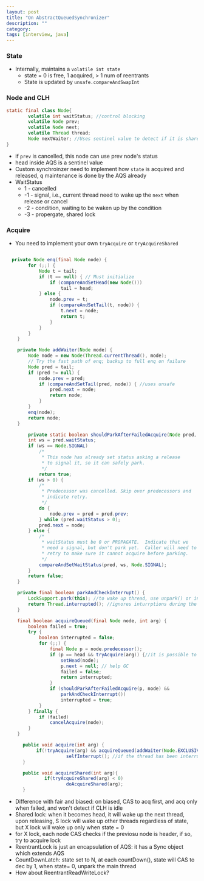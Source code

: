 ```yaml
---
layout: post
title: "On AbstractQueuedSynchronizer"
description: ""
category: 
tags: [interview, java]
---
```


### State

* Internally, maintains a `volatile int state` 
  * state = 0 is free, 1 acquired, > 1 num of reentrants
  * State is updated by `unsafe.compareAndSwapInt`

### Node and CLH

```java
static final class Node{
        volatile int waitStatus; //control blocking
        volatile Node prev;
        volatile Node next;
        volatile Thread thread;
        Node nextWaiter; //Uses sentinel value to detect if it is shared or exclusive
}
```

* if `prev` is cancelled, this node can use prev node's status
* head inside AQS is a sentinel value
* Custom synchroinzer need to implement how `state` is acquired and released, q maintenance is done by the AQS already
* WaitStatus
  * 1 - cancelled
  * -1 - signal, i.e., current thread need to wake up the `next` when release or cancel
  * -2 - condition, waiting to be waken up by the condition
  * -3 - propergate, shared lock


### Acquire

* You need to implement your own `tryAcquire` or `tryAcquireShared`

```java

  private Node enq(final Node node) {
        for (;;) {
            Node t = tail;
            if (t == null) { // Must initialize
                if (compareAndSetHead(new Node()))
                    tail = head;
            } else {
                node.prev = t;
                if (compareAndSetTail(t, node)) {
                    t.next = node;
                    return t;
                }
            }
        }
    }

    private Node addWaiter(Node mode) {
        Node node = new Node(Thread.currentThread(), mode);
        // Try the fast path of enq; backup to full enq on failure
        Node pred = tail;
        if (pred != null) {
            node.prev = pred;
            if (compareAndSetTail(pred, node)) { //uses unsafe
                pred.next = node;
                return node;
            }
        }
        enq(node);
        return node;
    }

        private static boolean shouldParkAfterFailedAcquire(Node pred, Node node) {
        int ws = pred.waitStatus;
        if (ws == Node.SIGNAL)
            /*
             * This node has already set status asking a release
             * to signal it, so it can safely park.
             */
            return true;
        if (ws > 0) {
            /*
             * Predecessor was cancelled. Skip over predecessors and
             * indicate retry.
             */
            do {
                node.prev = pred = pred.prev;
            } while (pred.waitStatus > 0);
            pred.next = node;
        } else {
            /*
             * waitStatus must be 0 or PROPAGATE.  Indicate that we
             * need a signal, but don't park yet.  Caller will need to
             * retry to make sure it cannot acquire before parking.
             */
            compareAndSetWaitStatus(pred, ws, Node.SIGNAL);
        }
        return false;
    }

    private final boolean parkAndCheckInterrupt() {
        LockSupport.park(this); //to wake up thread, use unpark() or interrupted()
        return Thread.interrupted(); //ignores inturrptions during the park(), will add a self-interruption only after resource is acquired
    }

    final boolean acquireQueued(final Node node, int arg) {
        boolean failed = true;
        try {
            boolean interrupted = false;
            for (;;) {
                final Node p = node.predecessor();
                if (p == head && tryAcquire(arg)) {//it is possible to get lock now, e.g., head has been released
                    setHead(node);
                    p.next = null; // help GC
                    failed = false;
                    return interrupted;
                }
                if (shouldParkAfterFailedAcquire(p, node) &&
                    parkAndCheckInterrupt())
                    interrupted = true;
            }
        } finally {
            if (failed)
                cancelAcquire(node);
        }
    }

      public void acquire(int arg) {
           if(!tryAcquire(arg) && acquireQueued(addWaiter(Node.EXCLUSIVE), arg))
                      selfInterrupt(); //if the thread has been interrupted during the wait, it won't respond, here we do a self-interrupt to make up for it
      }

      public void acquireShared(int arg){
              if(tryAcquireShared(arg) < 0)
                      doAcquireShared(arg);
      }

```

* Difference with fair and biased: on biased, CAS to acq first, and acq only when failed, and won't detect if CLH is idle
* Shared lock: when it becomes head, it will wake up the next thread, upon releasing, S lock will wake up other threads regardless of state, but X lock will wake up only when state = 0
* for X lock, each node CAS checks if the previosu node is header, if so, try to acquire lock
* ReentrantLock is just an encapsulation of AQS: it has a Sync object which extends AQS
* CountDownLatch: state set to N, at each countDown(), state will CAS to dec by 1, when state= 0, unpark the main thread
* How about ReentrantReadWriteLock?

